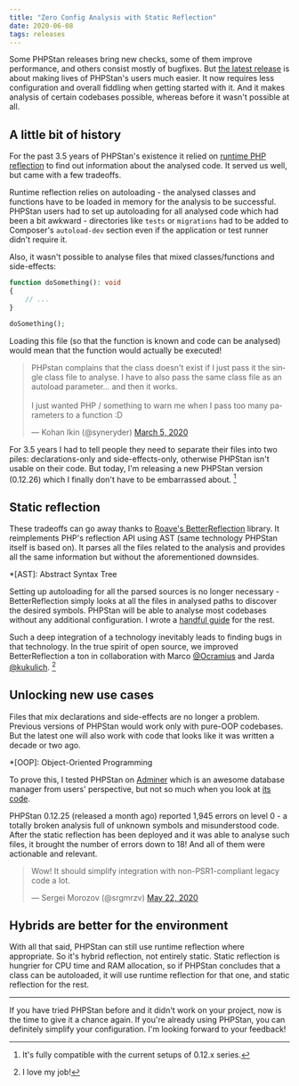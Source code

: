 ```yaml
---
title: "Zero Config Analysis with Static Reflection"
date: 2020-06-08
tags: releases
---
```


Some PHPStan releases bring new checks, some of them improve performance, and others consist mostly of bugfixes. But [the latest release](https://github.com/phpstan/phpstan/releases/tag/0.12.26) is about making lives of PHPStan's users much easier. It now requires less configuration and overall fiddling when getting started with it. And it makes analysis of certain codebases possible, whereas before it wasn't possible at all.

A little bit of history
-----------------------

For the past 3.5 years of PHPStan's existence it relied on [runtime PHP reflection](https://www.php.net/manual/en/book.reflection.php) to find out information about the analysed code. It served us well, but came with a few tradeoffs.

Runtime reflection relies on autoloading - the analysed classes and functions have to be loaded in memory for the analysis to be successful. PHPStan users had to set up autoloading for all analysed code which had been a bit awkward - directories like `tests` or `migrations` had to be added to Composer's `autoload-dev` section even if the application or test runner didn't require it.

Also, it wasn't possible to analyse files that mixed classes/functions and side-effects:

```php
function doSomething(): void
{
    // ...
}

doSomething();
```

Loading this file (so that the function is known and code can be analysed) would mean that the function would actually be executed!

<blockquote class="twitter-tweet tw-align-center" data-conversation="none" data-lang="en" data-dnt="true" data-theme="light"><p lang="en" dir="ltr">PHPstan complains that the class doesn&#39;t exist if I just pass it the single class file to analyse. I have to also pass the same class file as an autoload parameter... and then it works.<br><br>I just wanted PHP / something to warn me when I pass too many parameters to a function :D</p>&mdash; Kohan Ikin (@syneryder) <a href="https://twitter.com/syneryder/status/1235674566166339584?ref_src=twsrc%5Etfw">March 5, 2020</a></blockquote> <script async src="https://platform.twitter.com/widgets.js" charset="utf-8"></script>

For 3.5 years I had to tell people they need to separate their files into two piles: declarations-only and side-effects-only, otherwise PHPStan isn't usable on their code. But today, I'm releasing a new PHPStan version (0.12.26) which I finally don't have to be embarrassed about. [^compatible]

[^compatible]: It's fully compatible with the current setups of 0.12.x series.

Static reflection
-----------------------

These tradeoffs can go away thanks to [Roave's BetterReflection](https://github.com/Roave/BetterReflection) library. It reimplements PHP's reflection API using AST (same technology PHPStan itself is based on). It parses all the files related to the analysis and provides all the same information but without the aforementioned downsides.

*[AST]: Abstract Syntax Tree

Setting up autoloading for all the parsed sources is no longer necessary - BetterReflection simply looks at all the files in analysed paths to discover the desired symbols. PHPStan will be able to analyse most codebases without any additional configuration. I wrote a [handful guide](/user-guide/discovering-symbols) for the rest.

Such a deep integration of a technology inevitably leads to finding bugs in that technology. In the true spirit of open source, we improved BetterReflection a ton in collaboration with Marco [@Ocramius](https://twitter.com/Ocramius) and Jarda [@kukulich](https://twitter.com/kukulich). [^lovemyjob]

[^lovemyjob]: I love my job!

Unlocking new use cases
-----------------------

Files that mix declarations and side-effects are no longer a problem. Previous versions of PHPStan would work only with pure-OOP codebases. But the latest one will also work with code that looks like it was written a decade or two ago.

*[OOP]: Object-Oriented Programming

To prove this, I tested PHPStan on [Adminer](https://github.com/vrana/adminer) which is an awesome database manager from users' perspective, but not so much when you look at [its code](https://github.com/vrana/adminer/blob/2021ea8fd7046aedfc2c9f9672baaa747ba00485/adminer/include/connect.inc.php).

PHPStan 0.12.25 (released a month ago) reported 1,945 errors on level 0 - a totally broken analysis full of unknown symbols and misunderstood code. After the static reflection has been deployed and it was able to analyse such files, it brought the number of errors down to 18! And all of them were actionable and relevant.

<blockquote class="twitter-tweet tw-align-center" data-conversation="none" data-lang="en" data-dnt="true"><p lang="en" dir="ltr">Wow! It should simplify integration with non-PSR1-compliant legacy code a lot.</p>&mdash; Sergei Morozov (@srgmrzv) <a href="https://twitter.com/srgmrzv/status/1263825391287848960?ref_src=twsrc%5Etfw">May 22, 2020</a></blockquote> <script async src="https://platform.twitter.com/widgets.js" charset="utf-8"></script>

Hybrids are better for the environment
-----------------------

With all that said, PHPStan can still use runtime reflection where appropriate. So it's hybrid reflection, not entirely static. Static reflection is hungrier for CPU time and RAM allocation, so if PHPStan concludes that a class can be autoloaded, it will use runtime reflection for that one, and static reflection for the rest.

-----------------------

If you have tried PHPStan before and it didn't work on your project, now is the time to give it a chance again. If you're already using PHPStan, you can definitely simplify your configuration. I'm looking forward to your feedback!
